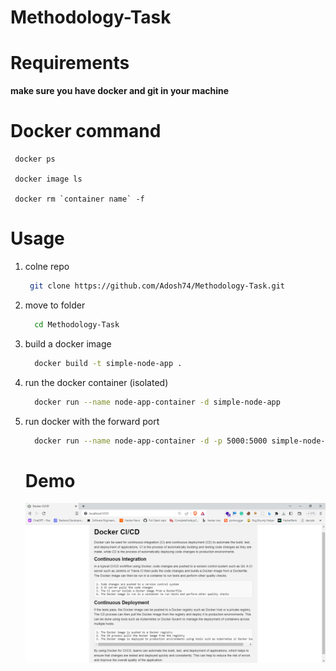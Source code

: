 # Methodology-Task

# Requirements
**make sure you have **docker** and **git** in your machine**

# Docker command
```
 docker ps

 docker image ls

 docker rm `container name` -f
```

# Usage
 1. colne repo
    ``` bash
     git clone https://github.com/Adosh74/Methodology-Task.git
    ```
2. move to folder
   ``` bash
     cd Methodology-Task
   ```
3. build a docker image
   ``` bash
     docker build -t simple-node-app .
   ```

4. run the docker container (isolated)
   ``` bash
     docker run --name node-app-container -d simple-node-app
   ```

5. run docker with the forward port
   ``` bash
     docker run --name node-app-container -d -p 5000:5000 simple-node-app
   ```

   # Demo
   ![](/public/Docker.PNG)
   
